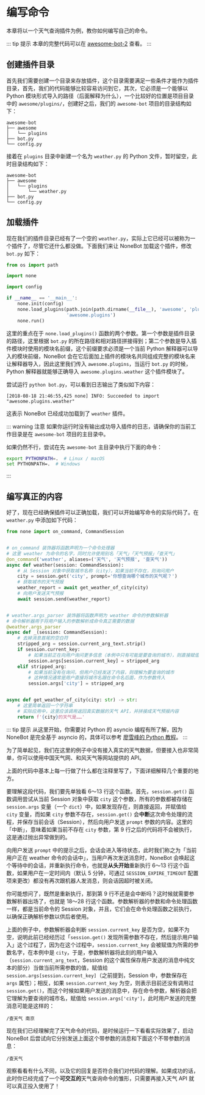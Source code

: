 # 编写命令

本章将以一个天气查询插件为例，教你如何编写自己的命令。

::: tip 提示
本章的完整代码可以在 [awesome-bot-2](https://github.com/richardchien/none-bot/tree/master/docs/guide/code/awesome-bot-2) 查看。
:::

## 创建插件目录

首先我们需要创建一个目录来存放插件，这个目录需要满足一些条件才能作为插件目录，首先，我们的代码能够比较容易访问到它，其次，它必须是一个能够以 Python 模块形式导入的路径（后面解释为什么），一个比较好的位置是项目目录中的 `awesome/plugins/`，创建好之后，我们的 `awesome-bot` 项目的目录结构如下：

```
awesome-bot
├── awesome
│   └── plugins
├── bot.py
└── config.py
```

接着在 `plugins` 目录中新建一个名为 `weather.py` 的 Python 文件，暂时留空，此时目录结构如下：

```
awesome-bot
├── awesome
│   └── plugins
│       └── weather.py
├── bot.py
└── config.py
```

## 加载插件

现在我们的插件目录已经有了一个空的 `weather.py`，实际上它已经可以被称为一个插件了，尽管它还什么都没做。下面我们来让 NoneBot 加载这个插件，修改 `bot.py` 如下：

```python {1,9-10}
from os import path

import none

import config

if __name__ == '__main__':
    none.init(config)
    none.load_plugins(path.join(path.dirname(__file__), 'awesome', 'plugins'),
                      'awesome.plugins')
    none.run()
```

这里的重点在于 `none.load_plugins()` 函数的两个参数。第一个参数是插件目录的路径，这里根据 `bot.py` 的所在路径和相对路径拼接得到；第二个参数是导入插件模块时使用的模块名前缀，这个前缀要求必须是一个当前 Python 解释器可以导入的模块前缀，NoneBot 会在它后面加上插件的模块名共同组成完整的模块名来让解释器导入，因此这里我们传入 `awesome.plugins`，当运行 `bot.py` 的时候，Python 解释器就能够正确导入 `awesome.plugins.weather` 这个插件模块了。

尝试运行 `python bot.py`，可以看到日志输出了类似如下内容：

```
[2018-08-18 21:46:55,425 none] INFO: Succeeded to import "awesome.plugins.weather"
```

这表示 NoneBot 已经成功加载到了 `weather` 插件。

::: warning 注意
如果你运行时没有输出成功导入插件的日志，请确保你的当前工作目录是在 `awesome-bot` 项目的主目录中。

如果仍然不行，尝试在先 `awesome-bot` 主目录中执行下面的命令：

```bash
export PYTHONPATH=.  # Linux / macOS
set PYTHONPATH=.  # Windows
```
:::

## 编写真正的内容

好了，现在已经确保插件可以正确加载，我们可以开始编写命令的实际代码了。在 `weather.py` 中添加如下代码：

```python
from none import on_command, CommandSession


# on_command 装饰器将函数声明为一个命令处理器
# 这里 weather 为命令的名字，同时允许使用别名「天气」「天气预报」「查天气」
@on_command('weather', aliases=('天气', '天气预报', '查天气'))
async def weather(session: CommandSession):
    # 从 Session 对象中获取城市名称（city），如果当前不存在，则询问用户
    city = session.get('city', prompt='你想查询哪个城市的天气呢？')
    # 获取城市的天气预报
    weather_report = await get_weather_of_city(city)
    # 向用户发送天气预报
    await session.send(weather_report)


# weather.args_parser 装饰器将函数声明为 weather 命令的参数解析器
# 命令解析器用于将用户输入的参数解析成命令真正需要的数据
@weather.args_parser
async def _(session: CommandSession):
    # 去掉消息首尾的空白符
    stripped_arg = session.current_arg_text.strip()
    if session.current_key:
        # 如果当前正在向用户询问更多信息（本例中只有可能是要查询的城市），则直接赋值
        session.args[session.current_key] = stripped_arg
    elif stripped_arg:
        # 如果当前没有在询问，但用户已经发送了内容，则理解为要查询的城市
        # 这种情况通常是用户直接将城市名跟在命令名后面，作为参数传入
        session.args['city'] = stripped_arg


async def get_weather_of_city(city: str) -> str:
    # 这里简单返回一个字符串
    # 实际应用中，这里应该调用返回真实数据的天气 API，并拼接成天气预报内容
    return f'{city}的天气是……'
```

::: tip 提示
从这里开始，你需要对 Python 的 asyncio 编程有所了解，因为 NoneBot 是完全基于 asyncio 的，具体可以参考 [廖雪峰的 Python 教程](https://www.liaoxuefeng.com/wiki/0014316089557264a6b348958f449949df42a6d3a2e542c000/00143208573480558080fa77514407cb23834c78c6c7309000)。
:::

为了简单起见，我们在这里的例子中没有接入真实的天气数据，但要接入也非常简单，你可以使用中国天气网、和风天气等网站提供的 API。

上面的代码中基本上每一行做了什么都在注释里写了，下面详细解释几个重要的地方。

要理解这段代码，我们要先单独看 6～13 行这个函数。首先，`session.get()` 函数调用尝试从当前 Session 对象中获取 `city` 这个参数，所有的参数都被存储在 `session.args` 变量（一个 `dict`）中，如果发现存在，则直接返回，并赋值给 `city` 变量，而如果 `city` 参数不存在，`session.get()` 会**中断**这次命令处理的流程，并保存当前会话（Session），然后向用户发送 `prompt` 参数的内容。这里的「中断」，意味着如果当前不存在 `city` 参数，第 9 行之后的代码将不会被执行，这是通过抛出异常做到的。

向用户发送 `prompt` 中的提示之后，会话会进入等待状态，此时我们称之为「当前用户正在 weather 命令的会话中」，当用户再次发送消息时，NoneBot 会唤起这个等待中的会话，并重新执行命令，也就是**从头开始**重新执行 6～13 行这个函数，如果用户在一定时间内（默认 5 分钟，可通过 `SESSION_EXPIRE_TIMEOUT` 配置项来更改）都没有再次跟机器人发消息，则会话因超时被关闭。

你可能想问了，既然是重新执行，那到第 9 行不还是会中断吗？这时候就需要参数解析器出场了，也就是 18～28 行这个函数。参数解析器的参数和命令处理函数一样，都是当前命令的 Session 对象，并且，它们会在命令处理函数之前执行，以确保正确解析参数以供后者使用。

上面的例子中，参数解析器会判断 `session.current_key` 是否为空，如果不为空，说明此前已经经历过「`session.get()` 发现所需参数不存在，然后提示用户输入」这个过程了，因为在这个过程中，`session.current_key` 会被赋值为所需的参数名字，在本例中是 `city`，于是，参数解析器将此刻的用户输入（`session.current_arg_text`，Session 的这个属性保存用户发送的消息中纯文本的部分）当做当前所需参数的值，赋值给 `session.args[session.current_key]`（之前提到，Session 中，参数保存在 `args` 属性）；相反，如果 `session.current_key` 为空，则表示目前还没有调用过 `session.get()`，而这个时候如果用户发送的消息中，存在命令参数，解析器会把它理解为要查询的城市名，赋值给 `session.args['city']`，此时用户发送的完整消息可能是这样的：

```
/查天气 南京
```

现在我们已经理解完了天气命令的代码，是时候运行一下看看实际效果了，启动 NoneBot 后尝试向它分别发送上面这个带参数的消息和下面这个不带参数的消息：

```
/查天气
```

观察看看有什么不同，以及它的回复是否符合我们对代码的理解。如果成功的话，此时你已经完成了一个**可交互的**天气查询命令的雏形，只需要再接入天气 API 就可以真正投入使用了！
